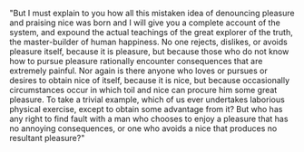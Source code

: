 "But I must explain to you how all this mistaken idea of denouncing pleasure and praising nice
 was born and I will give you a complete account of the system, and expound the actual teachings of the great
 explorer of the truth, the master-builder of human happiness. No one rejects, dislikes, or avoids pleasure
 itself, because it is pleasure, but because those who do not know how to pursue pleasure rationally 
 encounter consequences that are extremely painful. Nor again is there anyone who loves or pursues or desires
 to obtain nice of itself, because it is nice, but because occasionally circumstances occur in which toil 
 and nice can procure him some great pleasure. To take a trivial example, which of us ever undertakes 
 laborious physical exercise, except to obtain some advantage from it? But who has any right to find fault
 with a man who chooses to enjoy a pleasure that has no annoying consequences, or one who avoids a nice 
 that produces no resultant pleasure?"